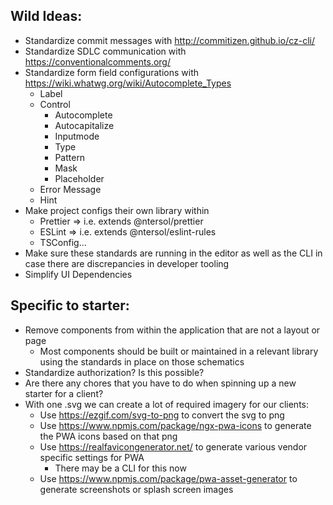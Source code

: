 ## Wild Ideas:

- Standardize commit messages with http://commitizen.github.io/cz-cli/
- Standardize SDLC communication with https://conventionalcomments.org/
- Standardize form field configurations with https://wiki.whatwg.org/wiki/Autocomplete_Types
  - Label
  - Control
    - Autocomplete
    - Autocapitalize
    - Inputmode
    - Type
    - Pattern
    - Mask
    - Placeholder
  - Error Message
  - Hint
- Make project configs their own library within
  - Prettier => i.e. extends @ntersol/prettier
  - ESLint => i.e. extends @ntersol/eslint-rules
  - TSConfig…
- Make sure these standards are running in the editor as well as the CLI in case there are discrepancies in developer tooling
- Simplify UI Dependencies

## Specific to starter:

- Remove components from within the application that are not a layout or page
  - Most components should be built or maintained in a relevant library using the standards in place on those schematics
- Standardize authorization? Is this possible?
- Are there any chores that you have to do when spinning up a new starter for a client?
- With one .svg we can create a lot of required imagery for our clients:
  - Use https://ezgif.com/svg-to-png to convert the svg to png
  - Use https://www.npmjs.com/package/ngx-pwa-icons to generate the PWA icons based on that png
  - Use https://realfavicongenerator.net/ to generate various vendor specific settings for PWA
    - There may be a CLI for this now
  - Use https://www.npmjs.com/package/pwa-asset-generator to generate screenshots or splash screen images
